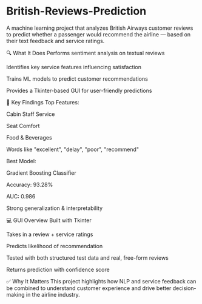 # British-Reviews-Prediction
A machine learning project that analyzes British Airways customer reviews to predict whether a passenger would recommend the airline — based on their text feedback and service ratings.

🔍 What It Does
Performs sentiment analysis on textual reviews

Identifies key service features influencing satisfaction

Trains ML models to predict customer recommendations

Provides a Tkinter-based GUI for user-friendly predictions

🧠 Key Findings
Top Features:

Cabin Staff Service

Seat Comfort

Food & Beverages

Words like "excellent", "delay", "poor", "recommend"

Best Model:

Gradient Boosting Classifier

Accuracy: 93.28%

AUC: 0.986

Strong generalization & interpretability

💻 GUI Overview
Built with Tkinter

Takes in a review + service ratings

Predicts likelihood of recommendation

Tested with both structured test data and real, free-form reviews

Returns prediction with confidence score

✅ Why It Matters
This project highlights how NLP and service feedback can be combined to understand customer experience and drive better decision-making in the airline industry.

